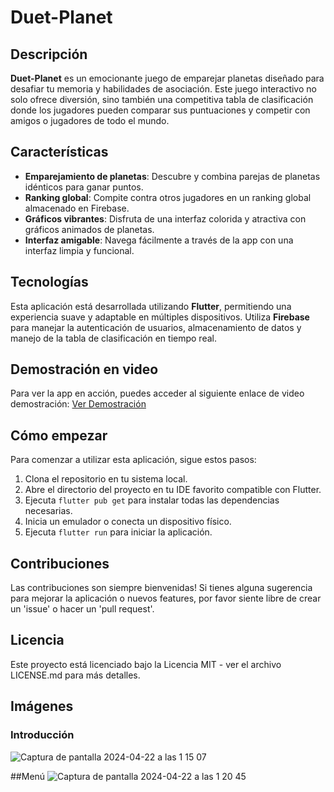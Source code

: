 # Duet-Planet



## Descripción
**Duet-Planet** es un emocionante juego de emparejar planetas diseñado para desafiar tu memoria y habilidades de asociación. Este juego interactivo no solo ofrece diversión, sino también una competitiva tabla de clasificación donde los jugadores pueden comparar sus puntuaciones y competir con amigos o jugadores de todo el mundo.

## Características
- **Emparejamiento de planetas**: Descubre y combina parejas de planetas idénticos para ganar puntos.
- **Ranking global**: Compite contra otros jugadores en un ranking global almacenado en Firebase.
- **Gráficos vibrantes**: Disfruta de una interfaz colorida y atractiva con gráficos animados de planetas.
- **Interfaz amigable**: Navega fácilmente a través de la app con una interfaz limpia y funcional.

## Tecnologías
Esta aplicación está desarrollada utilizando **Flutter**, permitiendo una experiencia suave y adaptable en múltiples dispositivos. Utiliza **Firebase** para manejar la autenticación de usuarios, almacenamiento de datos y manejo de la tabla de clasificación en tiempo real.

## Demostración en video
Para ver la app en acción, puedes acceder al siguiente enlace de video demostración:
[Ver Demostración](https://drive.google.com/file/d/1n8Hj5rRQTFV5p2cy_tCOQiRkoZGrtBt6/view?hl=es)

## Cómo empezar
Para comenzar a utilizar esta aplicación, sigue estos pasos:
1. Clona el repositorio en tu sistema local.
2. Abre el directorio del proyecto en tu IDE favorito compatible con Flutter.
3. Ejecuta `flutter pub get` para instalar todas las dependencias necesarias.
4. Inicia un emulador o conecta un dispositivo físico.
5. Ejecuta `flutter run` para iniciar la aplicación.

## Contribuciones
Las contribuciones son siempre bienvenidas! Si tienes alguna sugerencia para mejorar la aplicación o nuevos features, por favor siente libre de crear un 'issue' o hacer un 'pull request'.

## Licencia
Este proyecto está licenciado bajo la Licencia MIT - ver el archivo LICENSE.md para más detalles.

## Imágenes
### Introducción
![Captura de pantalla 2024-04-22 a las 1 15 07](https://github.com/txnioh/Duet-Planet/assets/72271606/f27ce47a-bddb-4d69-aeb0-21a16eda1f16)

##Menú
![Captura de pantalla 2024-04-22 a las 1 20 45](https://github.com/txnioh/Duet-Planet/assets/72271606/b8e01bde-984c-4f92-93f6-3a953911af71)

